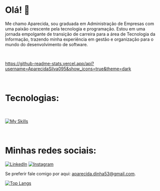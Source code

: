 # Olá! 👋

Me chamo Aparecida, sou graduada em Administração de Empresas com uma paixão crescente pela tecnologia e programação. Estou em uma jornada empolgante de transição de carreira para a área de Tecnologia da Informação, trazendo minha experiência em gestão e organização para o mundo do desenvolvimento de software.

<br>

https://github-readme-stats.vercel.app/api?username=AparecidaSilva095&show_icons=true&theme=dark

<br>

# Tecnologias:

<br>

[![My Skills](https://skills.thijs.gg/icons?i=git,js,nodejs,postgres,github,vscode&theme=dark)](https://skills.thijs.gg)

<br>

# Minhas redes sociais:

[![LinkedIn](https://skills.thijs.gg/icons?i=linkedin&theme=dark)](https://www.linkedin.com/in/aparecida-cruz/) [![Instagram](https://skills.thijs.gg/icons?i=instagram&theme=dark)](https://instagram.com/aparecida_cruz095/
)

Se preferir fale comigo por aqui: <a href = "aparecida.dinha53@gmail.com" >aparecida.dinha53@gmail.com</a>.
<br>

[![Top Langs](https://github-readme-stats.vercel.app/api/top-langs/?username=AparecidaSilva095)](https://github.com/AparecidaSilva095)


<br>
<br>

